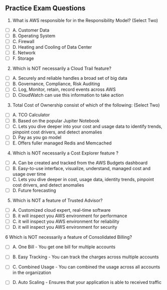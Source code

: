 Practice Exam Questions
------------------------

1.  What is AWS responsible for in the Responsibility Model? (Select Two)

- [ ] A.  Customer Data
- [ ] B.  Operating System
- [ ] C.  Firewall
- [ ] D.  Heating and Cooling of Data Center  
- [ ] E.  Network
- [ ] F.  Storage

2.  Which is NOT necessarily a Cloud Trail feature?

- [ ] A.  Securely and reliable handles a broad set of big data
- [ ] B.  Governance, Compliance, Risk Auditing 
- [ ] C.  Log, Monitor, retain, record events across AWS
- [ ] D.  CloudWatch can use this information to take action 

3.  Total Cost of Ownership consist of which of the following: (Select Two)

- [ ] A.  TCO Calculator
- [ ] B.  Based on the popular Jupiter Notebook 
- [ ] C.  Lets you dive deeper into your cost and usage data to identify trends, pinpoint cost drivers, and detect anomalies
- [ ] D.  Pay as you go model
- [ ] E.  Offers fuller managed Redis and Memcached

4.  Which is NOT necessarily a Cost Explorer feature ?

- [ ] A.  Can be created and tracked from the AWS Budgets dashboard
- [ ] B.  Easy-to-use interface, visualize, understand, managed cost and usage over time
- [ ] C.  Lets you dive deeper in cost, usage data, identity trends, pinpoint cost drivers, and detect anomalies
- [ ] D.  Future forecasting

5.  Which is NOT a feature of Trusted Advisor?

- [ ] A.  Customized cloud expert, real-time software
- [ ] B.  it will inspect you AWS environment for performance
- [ ] C.  it will inspect you AWS environment for reliability
- [ ] D.  it will inspect you AWS environment for security

6   Which is NOT necessarily a feature of Consolidated Billing?

- [ ] A.	One Bill - You get one bill for multiple accounts
- [ ] B.	Easy Tracking - You can track the charges across multiple accounts 
- [ ] C.	Combined Usage - You can combined the usage across all accounts in the organization 
- [ ] D.	Auto Scaling - Ensures that your application is able to received traffic 


